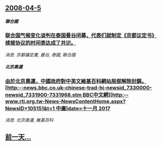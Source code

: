 ## [2008-04-5](/news/2008/04/5/index.md)

##### 聯合國
### [联合国气候变化谈判在泰国曼谷闭幕，代表们就制定《京都议定书》续接协议的时间表达成了共识。](/news/2008/04/5/联合国气候变化谈判在泰国曼谷闭幕-代表们就制定-京都议定书-续接协议的时间表达成了共识.md)
_消息: 京都議定書, 曼谷, 泰國, 聯合國_

##### 北京奧運
### [由於北京奧運，中國政府對中英文維基百科網站局部解除封鎖。[http:--news.bbc.co.uk-chinese-trad-hi-newsid_7330000-newsid_7331900-7331968.stm BBC中文網][http:--www.rti.org.tw-News-NewsContentHome.aspx?NewsID=105151&t=1 中廣]date=十一月 2017 ](/news/2008/04/5/由於北京奧運-中國政府對中英文維基百科網站局部解除封鎖-http-newsbbccouk-chinese-t.md)
_消息: 北京奧運, 維基百科_

## [前一天...](/news/2008/04/4/index.md)

